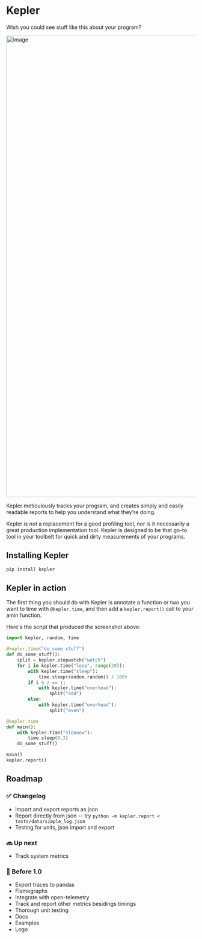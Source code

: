# Kepler

Wish you could see stuff like this about your program?

<img width="1227" alt="image" src="https://github.com/user-attachments/assets/aa60de68-2648-4794-a29c-873365bc077b">

Kepler meticulously tracks your program, and creates simply and easily readable reports to help you understand what they're doing.

Kepler _is not_ a replacement for a good profiling tool, nor is it necessarily a great production implementation tool. Kepler is designed to be that go-to tool in your toolbelt for quick and dirty measurements of your programs.

## Installing Kepler

```bash
pip install kepler
```

## Kepler in action

The first thing you should do with Kepler is annotate a function or two you want to time with `@kepler.time`, and then add a `kepler.report()` call to your amin function.

Here's the script that produced the screenshot above:

```python
import kepler, random, time

@kepler.time("do some stuff")
def do_some_stuff():
    split = kepler.stopwatch("watch")
    for i in kepler.time("loop", range(20)):
        with kepler.time("sleep"):
            time.sleep(random.random() / 100)
        if i % 2 == 1:
            with kepler.time("overhead"):
                split("odd")
        else:
            with kepler.time("overhead"):
                split("even")

@kepler.time
def main():
    with kepler.time("sloooow"):
        time.sleep(0.3)
    do_some_stuff()

main()
kepler.report()
```

## Roadmap

### ✅ Changelog

- Import and export reports as json
- Report directly from json -- try `python -m kepler.report < tests/data/simple_log.json`
- Testing for units, json import and export

### 🔜 Up next

- Track system metrics

### 🌈 Before 1.0

- Export traces to pandas
- Flamegraphs
- Integrate with open-telemetry
- Track and report other metrics besidings timings
- Thorough unit testing
- Docs
- Examples
- Logo
